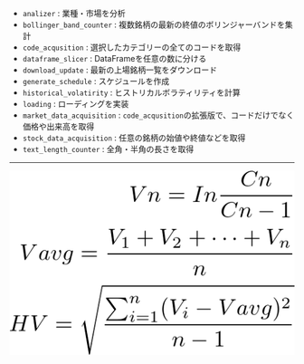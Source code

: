 - `analizer` : 業種・市場を分析
 - `bollinger_band_counter` : 複数銘柄の最新の終値のボリンジャーバンドを集計
 - `code_acqusition` :  選択したカテゴリーの全てのコードを取得
 - `dataframe_slicer` : DataFrameを任意の数に分ける
 - `download_update` : 最新の上場銘柄一覧をダウンロード
 - `generate_schedule` : スケジュールを作成
 - `historical_volatirity` : ヒストリカルボラティリティを計算
 - `loading` : ローディングを実装
 - `market_data_acquisition` : `code_acqusition`の拡張版で、コードだけでなく価格や出来高を取得
 - `stock_data_acquisition` : 任意の銘柄の始値や終値などを取得
 - `text_length_counter` : 全角・半角の長さを取得

***

![hv](../images/historical_volatility.png)